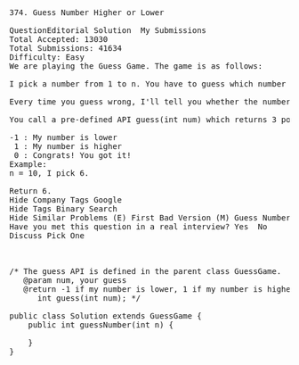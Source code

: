 <pre>
374. Guess Number Higher or Lower 

QuestionEditorial Solution  My Submissions
Total Accepted: 13030
Total Submissions: 41634
Difficulty: Easy
We are playing the Guess Game. The game is as follows:

I pick a number from 1 to n. You have to guess which number I picked.

Every time you guess wrong, I'll tell you whether the number is higher or lower.

You call a pre-defined API guess(int num) which returns 3 possible results (-1, 1, or 0):

-1 : My number is lower
 1 : My number is higher
 0 : Congrats! You got it!
Example:
n = 10, I pick 6.

Return 6.
Hide Company Tags Google
Hide Tags Binary Search
Hide Similar Problems (E) First Bad Version (M) Guess Number Higher or Lower II
Have you met this question in a real interview? Yes  No
Discuss Pick One



/* The guess API is defined in the parent class GuessGame.
   @param num, your guess
   @return -1 if my number is lower, 1 if my number is higher, otherwise return 0
      int guess(int num); */

public class Solution extends GuessGame {
    public int guessNumber(int n) {
        
    }
}
</pre>
